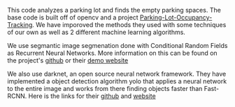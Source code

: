 This code analyzes a parking lot and finds the empty parking spaces. The base code is built off of opencv and a project [Parking-Lot-Occupancy-Tracking](https://github.com/rugbyprof/Parking-Lot-Occupancy-Tracking). We have imporoved the methods they used with some techniques of our own as well as 2 different machine learning algorithms.

We use segmantic image segmenation done with Conditional Random Fields as Recurrent Neural Networks. More information on this can be found on the project's [github](https://github.com/torrvision/crfasrnn) or their [demo website](http://crfasrnn.torr.vision)

We also use darknet, an open source neural network framework. They have implemented a object detection algorithm yolo that applies a neural network to the entire image and works from there finding objects faster than Fast-RCNN. Here is the links for their [github](https://github.com/pjreddie/darknet) and [website](https://pjreddie.com/darknet/)